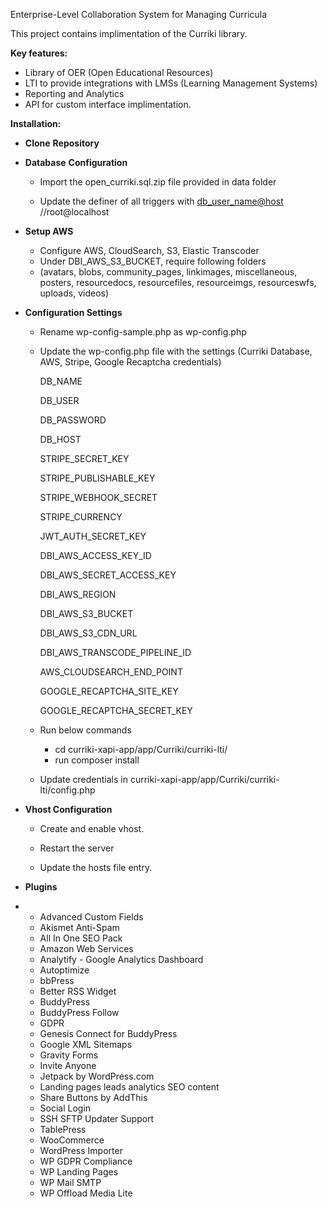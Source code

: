 
Enterprise-Level Collaboration System for Managing Curricula

This project contains implimentation of the Curriki library.

**Key features:**

- Library of OER (Open Educational Resources) 
- LTI to provide integrations with LMSs (Learning Management Systems)
- Reporting and Analytics 
- API for custom interface implimentation.

**Installation:**



- **Clone** **Repository**

- **Database** **Configuration**

    - Import the open_curriki.sql.zip file provided in data folder

    - Update the definer of all triggers with [db_user_name@host](mailto:db_user_name@host) //root@localhost

- **Setup AWS**
	- Configure AWS, CloudSearch, S3, Elastic Transcoder
	- Under DBI_AWS_S3_BUCKET, require following folders
	- (avatars, blobs, community_pages, linkimages, miscellaneous, posters, resourcedocs, resourcefiles, resourceimgs, resourceswfs, uploads, videos)

- **Configuration Settings**
	- Rename wp-config-sample.php as wp-config.php
	- Update the wp-config.php file with the settings (Curriki Database, AWS, Stripe, Google Recaptcha credentials)

        DB_NAME

        DB_USER

        DB_PASSWORD

        DB_HOST

        STRIPE_SECRET_KEY

        STRIPE_PUBLISHABLE_KEY

        STRIPE_WEBHOOK_SECRET

        STRIPE_CURRENCY

        JWT_AUTH_SECRET_KEY

        DBI_AWS_ACCESS_KEY_ID

        DBI_AWS_SECRET_ACCESS_KEY

        DBI_AWS_REGION

        DBI_AWS_S3_BUCKET

        DBI_AWS_S3_CDN_URL

        DBI_AWS_TRANSCODE_PIPELINE_ID

        AWS_CLOUDSEARCH_END_POINT

        GOOGLE_RECAPTCHA_SITE_KEY

        GOOGLE_RECAPTCHA_SECRET_KEY


	- Run below commands
		- cd curriki-xapi-app/app/Curriki/curriki-lti/
		- run composer install
	- Update credentials in curriki-xapi-app/app/Curriki/curriki-lti/config.php

- **Vhost Configuration**

    - Create and enable vhost.

    - Restart the server

    - Update the hosts file entry.

- **Plugins**
- 
    - Advanced Custom Fields
    - Akismet Anti-Spam
    - All In One SEO Pack
    - Amazon Web Services
    - Analytify - Google Analytics Dashboard
    - Autoptimize
    - bbPress
    - Better RSS Widget
    - BuddyPress
    - BuddyPress Follow
    - GDPR
    - Genesis Connect for BuddyPress
    - Google XML Sitemaps
    - Gravity Forms
    - Invite Anyone
    - Jetpack by WordPress.com
    - Landing pages leads analytics SEO content
    - Share Buttons by AddThis
    - Social Login
    - SSH SFTP Updater Support
    - TablePress
    - WooCommerce
    - WordPress Importer
    - WP GDPR Compliance
    - WP Landing Pages
    - WP Mail SMTP
    - WP Offload Media Lite